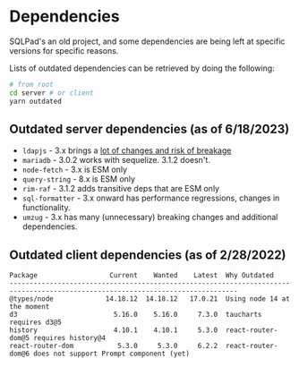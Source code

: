 # Dependencies

SQLPad's an old project, and some dependencies are being left at specific versions for specific reasons.

Lists of outdated dependencies can be retrieved by doing the following:

```sh
# from root
cd server # or client
yarn outdated
```

## Outdated server dependencies (as of 6/18/2023)

- `ldapjs` - 3.x brings a [lot of changes and risk of breakage](https://github.com/ldapjs/node-ldapjs/releases/tag/v3.0.0)
- `mariadb` - 3.0.2 works with sequelize. 3.1.2 doesn't.
- `node-fetch` - 3.x is ESM only
- `query-string` - 8.x is ESM only
- `rim-raf` - 3.1.2 adds transitive deps that are ESM only
- `sql-formatter` - 3.x onward has performance regressions, changes in functionality.
- `umzug` - 3.x has many (unnecessary) breaking changes and additional dependencies.

## Outdated client dependencies (as of 2/28/2022)

```
Package                  Current    Wanted    Latest  Why Outdated
-------------------------------------------------------------------------------------------------------------------------------
@types/node             14.18.12  14.18.12   17.0.21  Using node 14 at the moment
d3                        5.16.0    5.16.0     7.3.0  taucharts requires d3@5
history                   4.10.1    4.10.1     5.3.0  react-router-dom@5 requires history@4
react-router-dom           5.3.0     5.3.0     6.2.2  react-router-dom@6 does not support Prompt component (yet)
```
